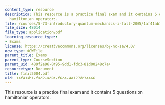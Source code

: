 ```yaml
---
content_type: resource
description: This resource is a practice final exam and it contains 5 questions on
  hamiltonian operators.
file: /courses/5-73-introductory-quantum-mechanics-i-fall-2005/1af41ab1fad2ad8ff6c44e177dc34a66_final2004.pdf
file_size: 48014
file_type: application/pdf
learning_resource_types:
- Exams
license: https://creativecommons.org/licenses/by-nc-sa/4.0/
ocw_type: OCWFile
parent_title: Exams
parent_type: CourseSection
parent_uid: 489f2e96-8f95-9dd1-fdc3-81d00248c7a4
resourcetype: Document
title: final2004.pdf
uid: 1af41ab1-fad2-ad8f-f6c4-4e177dc34a66
---
```

This resource is a practice final exam and it contains 5 questions on hamiltonian operators.